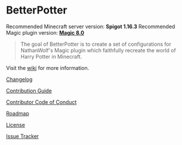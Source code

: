 # BetterPotter

Recommended Minecraft server version: **Spigot 1.16.3**
Recommended Magic plugin version: [**Magic 8.0**](http://jenkins.elmakers.com/view/Plugins/job/MagicPlugin/)

> The goal of BetterPotter is to create a set of configurations for NathanWolf's Magic plugin which faithfully recreate the world of Harry Potter in Minecraft.

Visit the [wiki](https://github.com/grisstyl/BetterPotter/wiki) for more information.

[Changelog](https://github.com/grisstyl/BetterPotter/blob/master/CHANGELOG.md)

[Contribution Guide](https://github.com/grisstyl/BetterPotter/blob/master/CONTRIBUTING.md)

[Contributor Code of Conduct](https://github.com/grisstyl/BetterPotter/blob/master/CODE_OF_CONDUCT.md)

[Roadmap](https://github.com/grisstyl/BetterPotter/blob/master/ROADMAP.md)

[License](https://github.com/grisstyl/BetterPotter/blob/master/LICENSE.md)

[Issue Tracker](https://github.com/grisstyl/BetterPotter/issues)
